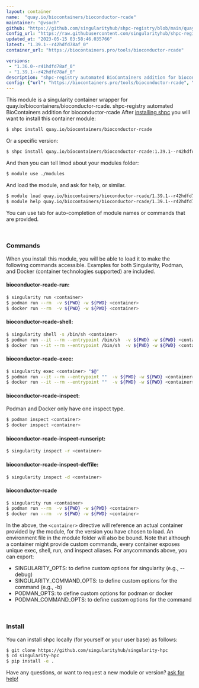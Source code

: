 ```yaml
---
layout: container
name:  "quay.io/biocontainers/bioconductor-rcade"
maintainer: "@vsoch"
github: "https://github.com/singularityhub/shpc-registry/blob/main/quay.io/biocontainers/bioconductor-rcade/container.yaml"
config_url: "https://raw.githubusercontent.com/singularityhub/shpc-registry/main/quay.io/biocontainers/bioconductor-rcade/container.yaml"
updated_at: "2023-05-15 03:58:46.035766"
latest: "1.39.1--r42hdfd78af_0"
container_url: "https://biocontainers.pro/tools/bioconductor-rcade"

versions:
 - "1.36.0--r41hdfd78af_0"
 - "1.39.1--r42hdfd78af_0"
description: "shpc-registry automated BioContainers addition for bioconductor-rcade"
config: {"url": "https://biocontainers.pro/tools/bioconductor-rcade", "maintainer": "@vsoch", "description": "shpc-registry automated BioContainers addition for bioconductor-rcade", "latest": {"1.39.1--r42hdfd78af_0": "sha256:20513738f3ce11864d8fabaad32bc82f177b7f3a5b06b59df57bb57ee44ddc82"}, "tags": {"1.36.0--r41hdfd78af_0": "sha256:392318da79262d28594c618dc455c97c1cc6a1a546bedd4ff5ebcce1778c5cde", "1.39.1--r42hdfd78af_0": "sha256:20513738f3ce11864d8fabaad32bc82f177b7f3a5b06b59df57bb57ee44ddc82"}, "docker": "quay.io/biocontainers/bioconductor-rcade"}
---
```


This module is a singularity container wrapper for quay.io/biocontainers/bioconductor-rcade.
shpc-registry automated BioContainers addition for bioconductor-rcade
After [installing shpc](#install) you will want to install this container module:


```bash
$ shpc install quay.io/biocontainers/bioconductor-rcade
```

Or a specific version:

```bash
$ shpc install quay.io/biocontainers/bioconductor-rcade:1.39.1--r42hdfd78af_0
```

And then you can tell lmod about your modules folder:

```bash
$ module use ./modules
```

And load the module, and ask for help, or similar.

```bash
$ module load quay.io/biocontainers/bioconductor-rcade/1.39.1--r42hdfd78af_0
$ module help quay.io/biocontainers/bioconductor-rcade/1.39.1--r42hdfd78af_0
```

You can use tab for auto-completion of module names or commands that are provided.

<br>

### Commands

When you install this module, you will be able to load it to make the following commands accessible.
Examples for both Singularity, Podman, and Docker (container technologies supported) are included.

#### bioconductor-rcade-run:

```bash
$ singularity run <container>
$ podman run --rm  -v ${PWD} -w ${PWD} <container>
$ docker run --rm  -v ${PWD} -w ${PWD} <container>
```

#### bioconductor-rcade-shell:

```bash
$ singularity shell -s /bin/sh <container>
$ podman run --it --rm --entrypoint /bin/sh  -v ${PWD} -w ${PWD} <container>
$ docker run --it --rm --entrypoint /bin/sh  -v ${PWD} -w ${PWD} <container>
```

#### bioconductor-rcade-exec:

```bash
$ singularity exec <container> "$@"
$ podman run --it --rm --entrypoint ""  -v ${PWD} -w ${PWD} <container> "$@"
$ docker run --it --rm --entrypoint ""  -v ${PWD} -w ${PWD} <container> "$@"
```

#### bioconductor-rcade-inspect:

Podman and Docker only have one inspect type.

```bash
$ podman inspect <container>
$ docker inspect <container>
```

#### bioconductor-rcade-inspect-runscript:

```bash
$ singularity inspect -r <container>
```

#### bioconductor-rcade-inspect-deffile:

```bash
$ singularity inspect -d <container>
```



#### bioconductor-rcade

```bash
$ singularity run <container>
$ podman run --rm  -v ${PWD} -w ${PWD} <container>
$ docker run --rm  -v ${PWD} -w ${PWD} <container>
```


In the above, the `<container>` directive will reference an actual container provided
by the module, for the version you have chosen to load. An environment file in the
module folder will also be bound. Note that although a container
might provide custom commands, every container exposes unique exec, shell, run, and
inspect aliases. For anycommands above, you can export:

 - SINGULARITY_OPTS: to define custom options for singularity (e.g., --debug)
 - SINGULARITY_COMMAND_OPTS: to define custom options for the command (e.g., -b)
 - PODMAN_OPTS: to define custom options for podman or docker
 - PODMAN_COMMAND_OPTS: to define custom options for the command

<br>

### Install

You can install shpc locally (for yourself or your user base) as follows:

```bash
$ git clone https://github.com/singularityhub/singularity-hpc
$ cd singularity-hpc
$ pip install -e .
```

Have any questions, or want to request a new module or version? [ask for help!](https://github.com/singularityhub/singularity-hpc/issues)